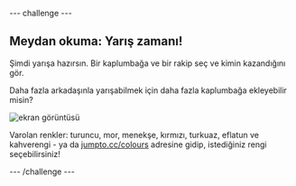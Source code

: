 \--- challenge \---

## Meydan okuma: Yarış zamanı!

Şimdi yarışa hazırsın. Bir kaplumbağa ve bir rakip seç ve kimin kazandığını gör.

Daha fazla arkadaşınla yarışabilmek için daha fazla kaplumbağa ekleyebilir misin?

![ekran görüntüsü](images/race-more.png)

Varolan renkler: turuncu, mor, menekşe, kırmızı, turkuaz, eflatun ve kahverengi - ya da [jumpto.cc/colours](http://jumpto.cc/colours) adresine gidip, istediğiniz rengi seçebilirsiniz!

\--- /challenge \---